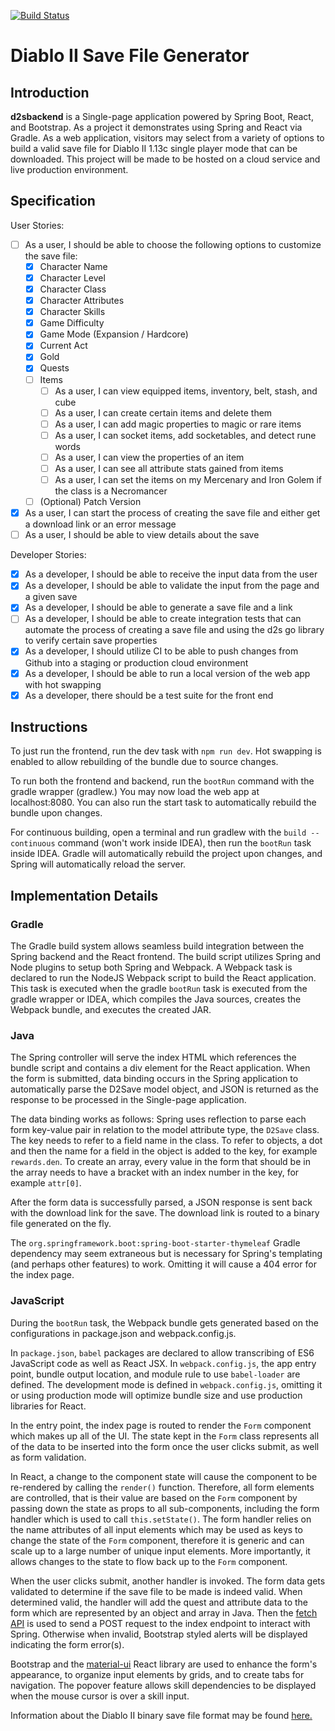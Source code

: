 [![Build Status](https://travis-ci.com/IamTechknow/d2sbackend.svg?branch=master)](https://travis-ci.com/IamTechknow/d2sbackend)
# Diablo II Save File Generator

## Introduction
**d2sbackend** is a Single-page application powered by Spring Boot, React, and Bootstrap. As a project it demonstrates using Spring and React via Gradle.
As a web application, visitors may select from a variety of options to build a valid save file for Diablo II 1.13c single player mode that can be downloaded. This project will be made to be hosted on a cloud service and live production environment.

## Specification
User Stories:
* [ ] As a user, I should be able to choose the following options to customize the save file:
  * [X] Character Name
  * [X] Character Level
  * [X] Character Class
  * [X] Character Attributes
  * [X] Character Skills
  * [X] Game Difficulty
  * [X] Game Mode (Expansion / Hardcore)
  * [X] Current Act
  * [X] Gold
  * [X] Quests
  * [ ] Items
    * [ ] As a user, I can view equipped items, inventory, belt, stash, and cube
    * [ ] As a user, I can create certain items and delete them
    * [ ] As a user, I can add magic properties to magic or rare items
    * [ ] As a user, I can socket items, add socketables, and detect rune words
    * [ ] As a user, I can view the properties of an item
    * [ ] As a user, I can see all attribute stats gained from items
    * [ ] As a user, I can set the items on my Mercenary and Iron Golem if the class is a Necromancer
  * [ ] (Optional) Patch Version
* [X] As a user, I can start the process of creating the save file and either get a download link or an error message
* [ ] As a user, I should be able to view details about the save

Developer Stories:
* [X] As a developer, I should be able to receive the input data from the user
* [X] As a developer, I should be able to validate the input from the page and a given save
* [X] As a developer, I should be able to generate a save file and a link
* [ ] As a developer, I should be able to create integration tests that can automate the process of creating a save file and using the d2s go library to verify certain save properties
* [X] As a developer, I should utilize CI to be able to push changes from Github into a staging or production cloud environment
* [X] As a developer, I should be able to run a local version of the web app with hot swapping
* [X] As a developer, there should be a test suite for the front end

## Instructions
To just run the frontend, run the dev task with `npm run dev`. Hot swapping is enabled to allow rebuilding of the bundle due to source changes.

To run both the frontend and backend, run the `bootRun` command with the gradle wrapper (gradlew.) You may now load the web app at localhost:8080.
You can also run the start task to automatically rebuild the bundle upon changes.

For continuous building, open a terminal and run gradlew with the `build --continuous` command (won't work inside IDEA), 
then run the `bootRun` task inside IDEA. Gradle will automatically rebuild the project upon changes, and Spring will automatically reload
the server.

## Implementation Details

### Gradle
The Gradle build system allows seamless build integration between the Spring backend and the React frontend. 
The build script utilizes Spring and Node plugins to setup both Spring and Webpack. A Webpack task is declared to run the NodeJS Webpack script to build the React application.
This task is executed when the gradle `bootRun` task is executed from the gradle wrapper or IDEA, which compiles the Java sources, creates the Webpack bundle, and executes the created JAR.

### Java
The Spring controller will serve the index HTML which references the bundle script and contains a div element for the React application.
When the form is submitted, data binding occurs in the Spring application to automatically parse the D2Save model object, 
and JSON is returned as the response to be processed in the Single-page application.

The data binding works as follows: Spring uses reflection to parse each form key-value pair in relation to the model attribute type, the `D2Save` class. 
The key needs to refer to a field name in the class. To refer to objects, a dot and then the name for a field in the object is added to the key, for example `rewards.den`.
To create an array, every value in the form that should be in the array needs to have a bracket with an index number in the key, for example `attr[0]`.

After the form data is successfully parsed, a JSON response is sent back with the download link for the save. The download link is routed to a binary file generated on the fly.

The `org.springframework.boot:spring-boot-starter-thymeleaf` Gradle dependency may seem extraneous but is necessary for Spring's templating (and perhaps other features) to work. 
Omitting it will cause a 404 error for the index page.

### JavaScript
During the `bootRun` task, the Webpack bundle gets generated based on the configurations in package.json and webpack.config.js. 

In `package.json`, `babel` packages are declared to allow transcribing of ES6 JavaScript code as well as React JSX.
In `webpack.config.js`, the app entry point, bundle output location, and module rule to use `babel-loader` are defined.
The development mode is defined in `webpack.config.js`, omitting it or using production mode will optimize bundle size and use production libraries for React.

In the entry point, the index page is routed to render the `Form` component which makes up all of the UI. The state kept in the `Form` class represents 
all of the data to be inserted into the form once the user clicks submit, as well as form validation.

In React, a change to the component state will cause the component to be re-rendered by calling the `render()` function. 
Therefore, all form elements are controlled, that is their value are based on the `Form` component by passing down the state as props to all sub-components, including the form handler which is used to call `this.setState()`.
The form handler relies on the name attributes of all input elements which may be used as keys to change the state of the `Form` component, therefore it is generic and can scale up to a large number of unique input elements.
More importantly, it allows changes to the state to flow back up to the `Form` component.

When the user clicks submit, another handler is invoked. The form data gets validated to determine if the save file to be made is indeed valid. 
When determined valid, the handler will add the quest and attribute data to the form which are represented by an object and array in Java. 
Then the [fetch API](https://developer.mozilla.org/en-US/docs/Web/API/Fetch_API) is used to send a POST request to the index endpoint to interact with Spring.
Otherwise when invalid, Bootstrap styled alerts will be displayed indicating the form error(s).

Bootstrap and the [material-ui](https://material-ui.com/) React library are used to enhance the form's appearance, to organize input elements by grids, and to create tabs for navigation. 
The popover feature allows skill dependencies to be displayed when the mouse cursor is over a skill input. 

Information about the Diablo II binary save file format may be found [here.](https://github.com/nokka/d2s)
